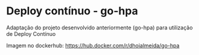 # Deploy contínuo - go-hpa
Adaptação do projeto desenvolvido anteriormente (go-hpa) para utilização de Deploy Contínuo

Imagem no dockerhub: https://hub.docker.com/r/dhoialmeida/go-hpa
